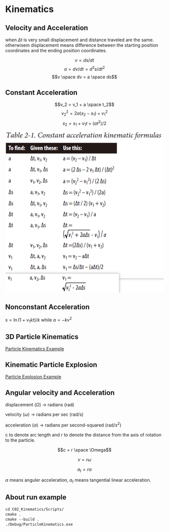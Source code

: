 # Kinematics

## Velocity and Acceleration

when $\Delta{t}$ is very small displacement and distance traveled are the same. otherwisem displacement means difference between the starting position coordinates and the ending position coordinates.

$$v = ds/dt$$
$$a = dv/dt = d^2s/dt^2$$
$$v \space dv = a \space ds$$

## Constant Acceleration

$$v_2 = v_1 + a \space t_2$$
$${v_2}^2 = 2a(s_2 - s_1) + {v_1}^2$$
$$s_2 = s_1 + v_1 t + (a t^2) /2$$

![constant_acceleration_kinematic_formulas](./Pictures/constant_acceleration_kinematic_formulas.png)

## Nonconstant Acceleration


$s = \ln{(1 + v_1 k t)} / k$ while $a = -k v^2$

## 3D Particle Kinematics

[Particle Kinematics Example](./Scripts/ParticleKinematics.cpp)

## Kinematic Particle Explosion

[Particle Explosion Example](./Scripts/ParticleExplosion.cpp)

## Angular velocity and Acceleration

displacement ($\Omega$) -> radians (rad)

velocity ($\omega$) -> radians per sec (rad/s)

acceleration ($\alpha$) -> radians per second-squared (rad/$s^2$)

c to denote arc length and r to denote the distance from the axis of rotation to the particle.

$$c = r \space \Omega$$

$$v = r \omega$$

$$a_t = r \alpha$$

$\alpha$ means anguler acceleration, $a_t$ means tangential linear acceleration.

## About run example

```shell
cd C02_Kinematics/Scripts/
cmake .
cmake --build .
./Debug/ParticleKinematics.exe
```